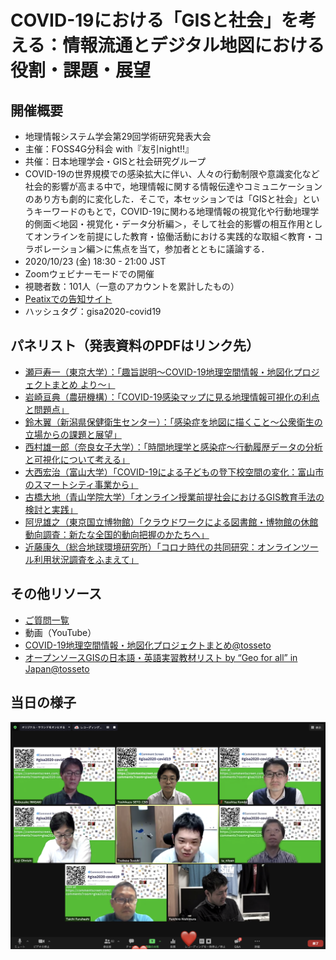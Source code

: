 # COVID-19における「GISと社会」を考える：情報流通とデジタル地図における役割・課題・展望

## 開催概要
* 地理情報システム学会第29回学術研究発表大会
* 主催：FOSS4G分科会 with『友引night!!』
* 共催：日本地理学会・GISと社会研究グループ
* COVID-19の世界規模での感染拡大に伴い、人々の行動制限や意識変化など社会的影響が高まる中で，地理情報に関する情報伝達やコミュニケーションのあり方も劇的に変化した．そこで，本セッションでは「GISと社会」というキーワードのもとで，COVID-19に関わる地理情報の視覚化や行動地理学的側面＜地図・視覚化・データ分析編＞，そして社会的影響の相互作用としてオンラインを前提にした教育・協働活動における実践的な取組＜教育・コラボレーション編＞に焦点を当て，参加者とともに議論する．
* 2020/10/23 (金) 18:30 - 21:00 JST
* Zoomウェビナーモードでの開催
* 視聴者数：101人（一意のアカウントを累計したもの）
* [Peatixでの告知サイト](https://gisa2020-covid19.peatix.com/)
* ハッシュタグ：gisa2020-covid19

## パネリスト（発表資料のPDFはリンク先）
* [瀬戸寿一（東京大学）：「趣旨説明〜COVID-19地理空間情報・地図化プロジェクトまとめ より〜」](https://github.com/tosseto/gisa2020-covid19/blob/main/slides/00-COVID-19Intro.pdf)
* [岩崎亘典（農研機構）：「COVID-19感染マップに見る地理情報可視化の利点と問題点」](https://github.com/tosseto/gisa2020-covid19/blob/main/slides/01-iwasaki.pdf)
* [鈴木翼（新潟県保健衛生センター）：「感染症を地図に描くこと～公衆衛生の立場からの課題と展望」](https://github.com/tosseto/gisa2020-covid19/blob/main/slides/02-suzuki.pdf)
* [西村雄一郎（奈良女子大学）：「時間地理学と感染症〜行動履歴データの分析と可視化について考える」](https://github.com/tosseto/gisa2020-covid19/blob/main/slides/03-nishimura.pdf)
* [大西宏治（富山大学）「COVID-19による子どもの登下校空間の変化：富山市のスマートシティ事業から」](https://github.com/tosseto/gisa2020-covid19/blob/main/slides/04-onishi.pdf)
* [古橋大地（青山学院大学）「オンライン授業前提社会におけるGIS教育手法の検討と実践」](https://github.com/tosseto/gisa2020-covid19/blob/main/slides/05-furuhashi.pdf)
* [阿児雄之（東京国立博物館）「クラウドワークによる図書館・博物館の休館動向調査：新たな全国的動向把握のかたちへ」](https://github.com/tosseto/gisa2020-covid19/blob/main/slides/06-ako.pdf)
* [近藤康久（総合地球環境研究所）「コロナ時代の共同研究：オンラインツール利用状況調査をふまえて」](https://github.com/tosseto/gisa2020-covid19/blob/main/slides/07-kondo.pdf)

## その他リソース
* [ご質問一覧](questions.md)
* 動画（YouTube）
* [COVID-19地理空間情報・地図化プロジェクトまとめ@tosseto](https://hackmd.io/@tosseto/covid19geospatial)
* [オープンソースGISの日本語・英語実習教材リスト by “Geo for all” in Japan@tosseto](https://hackmd.io/@tosseto/geoforalljapan)

## 当日の様子
  <img alt="集合写真" src="https://github.com/tosseto/gisa2020-covid19/blob/main/images/groupphoto.png" width="600" />
